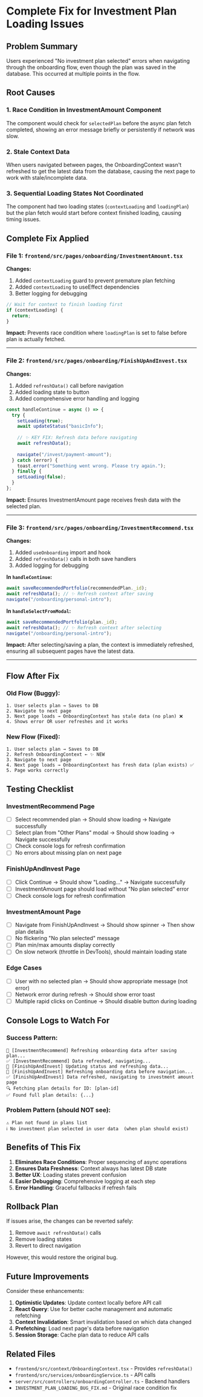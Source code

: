 # Complete Fix for Investment Plan Loading Issues

## Problem Summary
Users experienced "No investment plan selected" errors when navigating through the onboarding flow, even though the plan was saved in the database. This occurred at multiple points in the flow.

## Root Causes

### 1. **Race Condition in InvestmentAmount Component**
The component would check for `selectedPlan` before the async plan fetch completed, showing an error message briefly or persistently if network was slow.

### 2. **Stale Context Data**
When users navigated between pages, the OnboardingContext wasn't refreshed to get the latest data from the database, causing the next page to work with stale/incomplete data.

### 3. **Sequential Loading States Not Coordinated**
The component had two loading states (`contextLoading` and `loadingPlan`) but the plan fetch would start before context finished loading, causing timing issues.

## Complete Fix Applied

### File 1: `frontend/src/pages/onboarding/InvestmentAmount.tsx`

**Changes:**
1. Added `contextLoading` guard to prevent premature plan fetching
2. Added `contextLoading` to useEffect dependencies
3. Better logging for debugging

```typescript
// Wait for context to finish loading first
if (contextLoading) {
  return;
}
```

**Impact:** Prevents race condition where `loadingPlan` is set to false before plan is actually fetched.

---

### File 2: `frontend/src/pages/onboarding/FinishUpAndInvest.tsx`

**Changes:**
1. Added `refreshData()` call before navigation
2. Added loading state to button
3. Added comprehensive error handling and logging

```typescript
const handleContinue = async () => {
  try {
    setLoading(true);
    await updateStatus("basicInfo");
    
    // ✨ KEY FIX: Refresh data before navigating
    await refreshData();
    
    navigate("/invest/payment-amount");
  } catch (error) {
    toast.error("Something went wrong. Please try again.");
  } finally {
    setLoading(false);
  }
};
```

**Impact:** Ensures InvestmentAmount page receives fresh data with the selected plan.

---

### File 3: `frontend/src/pages/onboarding/InvestmentRecommend.tsx`

**Changes:**
1. Added `useOnboarding` import and hook
2. Added `refreshData()` calls in both save handlers
3. Added logging for debugging

**In `handleContinue`:**
```typescript
await saveRecommendedPortfolio(recommendedPlan._id);
await refreshData(); // ✨ Refresh context after saving
navigate("/onboarding/personal-intro");
```

**In `handleSelectFromModal`:**
```typescript
await saveRecommendedPortfolio(plan._id);
await refreshData(); // ✨ Refresh context after selecting
navigate("/onboarding/personal-intro");
```

**Impact:** After selecting/saving a plan, the context is immediately refreshed, ensuring all subsequent pages have the latest data.

---

## Flow After Fix

### Old Flow (Buggy):
```
1. User selects plan → Saves to DB
2. Navigate to next page
3. Next page loads → OnboardingContext has stale data (no plan) ❌
4. Shows error OR user refreshes and it works
```

### New Flow (Fixed):
```
1. User selects plan → Saves to DB
2. Refresh OnboardingContext ← ✨ NEW
3. Navigate to next page
4. Next page loads → OnboardingContext has fresh data (plan exists) ✅
5. Page works correctly
```

## Testing Checklist

### InvestmentRecommend Page
- [ ] Select recommended plan → Should show loading → Navigate successfully
- [ ] Select plan from "Other Plans" modal → Should show loading → Navigate successfully
- [ ] Check console logs for refresh confirmation
- [ ] No errors about missing plan on next page

### FinishUpAndInvest Page
- [ ] Click Continue → Should show "Loading..." → Navigate successfully
- [ ] InvestmentAmount page should load without "No plan selected" error
- [ ] Check console logs for refresh confirmation

### InvestmentAmount Page
- [ ] Navigate from FinishUpAndInvest → Should show spinner → Then show plan details
- [ ] No flickering "No plan selected" message
- [ ] Plan min/max amounts display correctly
- [ ] On slow network (throttle in DevTools), should maintain loading state

### Edge Cases
- [ ] User with no selected plan → Should show appropriate message (not error)
- [ ] Network error during refresh → Should show error toast
- [ ] Multiple rapid clicks on Continue → Should disable button during loading

## Console Logs to Watch For

### Success Pattern:
```
🔄 [InvestmentRecommend] Refreshing onboarding data after saving plan...
✅ [InvestmentRecommend] Data refreshed, navigating...
🔄 [FinishUpAndInvest] Updating status and refreshing data...
🔄 [FinishUpAndInvest] Refreshing onboarding data before navigation...
✅ [FinishUpAndInvest] Data refreshed, navigating to investment amount page
🔍 Fetching plan details for ID: [plan-id]
✅ Found full plan details: {...}
```

### Problem Pattern (should NOT see):
```
⚠️ Plan not found in plans list
ℹ️ No investment plan selected in user data  (when plan should exist)
```

## Benefits of This Fix

1. **Eliminates Race Conditions**: Proper sequencing of async operations
2. **Ensures Data Freshness**: Context always has latest DB state
3. **Better UX**: Loading states prevent confusion
4. **Easier Debugging**: Comprehensive logging at each step
5. **Error Handling**: Graceful fallbacks if refresh fails

## Rollback Plan

If issues arise, the changes can be reverted safely:
1. Remove `await refreshData()` calls
2. Remove loading states
3. Revert to direct navigation

However, this would restore the original bug.

## Future Improvements

Consider these enhancements:
1. **Optimistic Updates**: Update context locally before API call
2. **React Query**: Use for better cache management and automatic refetching
3. **Context Invalidation**: Smart invalidation based on which data changed
4. **Prefetching**: Load next page's data before navigation
5. **Session Storage**: Cache plan data to reduce API calls

## Related Files

- `frontend/src/context/OnboardingContext.tsx` - Provides `refreshData()`
- `frontend/src/services/onboardingService.ts` - API calls
- `server/src/controllers/onboardingController.ts` - Backend handlers
- `INVESTMENT_PLAN_LOADING_BUG_FIX.md` - Original race condition fix
